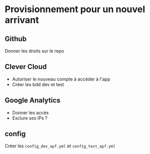 # Provisionnement pour un nouvel arrivant

## Github
Donner les droits sur le repo

## Clever Cloud
* Autoriser le nouveau compte à accéder à l'app
* Créer les bdd dev et test

## Google Analytics
* Donner les accès
* Exclure ses IPs ?

## config
Créer les `config_dev_apf.yml` et `config_test_apf.yml`
